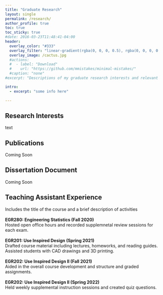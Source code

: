 ```yaml
---
title: "Graduate Research"
layout: single
permalink: /research/
author_profile: true
toc: true
toc_sticky: true
#date: 2016-03-23T11:48:41-04:00
header:
  overlay_color: "#333"
  overlay_filter: "linear-gradient(rgba(0, 0, 0, 0.5), rgba(0, 0, 0, 0.5))"
  overlay_image: /cactus.jpg
  #actions:
  #  - label: "Download"
  #    url: "https://github.com/mmistakes/minimal-mistakes/"
  #caption: "none"
#excerpt: "Descriptions of my graduate research interests and relevant material."

intro: 
  - excerpt: "some info here"   
   
---
```


## Research Interests
text
## Publications
Coming Soon
## Dissertation Document
Coming Soon
## Teaching Assistant Experience
 Includes the title of the course and a brief description of activities<br><br>
**EGR280: Engineering Statistics (Fall 2020)** <br> 
Hosted open office hours and recorded supplemnetal review sessions for each exam. 
<br><br>
**EGR201: Use Inspired Design (Spring 2021)**<br>
Drafted course material including lectures, homeworks, and reading guides. Assisted students with CAD drawings and 3D printing.  
<br>
**EGR202: Use Inspired Design II (Fall 2021)**<br>
Aided in the overall course development and structure and graded assignments.
<br><br>
**EGR202: Use Inspired Design II (Spring 2022)**<br>
Held weekly supplemental instruction sessions and created quiz questions. 
<br><br>
